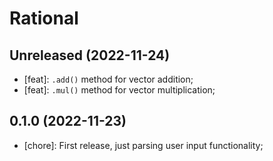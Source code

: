 # Rational

## Unreleased (2022-11-24)

- [feat]: `.add()` method for vector addition;
- [feat]: `.mul()` method for vector multiplication;

## 0.1.0 (2022-11-23)

- [chore]: First release, just parsing user input functionality;
